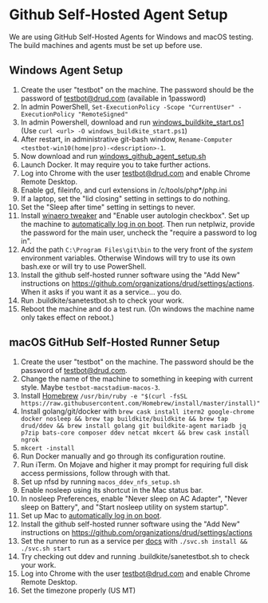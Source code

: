 # Github Self-Hosted Agent Setup

We are using GitHub Self-Hosted Agents for Windows and macOS testing. The build machines and agents must be set up before use.

## Windows Agent Setup

1. Create the user "testbot" on the machine. The password should be the password of testbot@drud.com (available in 1password)
2. In admin PowerShell, `Set-ExecutionPolicy -Scope "CurrentUser" -ExecutionPolicy "RemoteSigned"`
3. In admin Powershell, download and run [windows_buildkite_start.ps1](scripts/windows_buildkite_start.ps1) (Use `curl <url> -O windows_buildkite_start.ps1`)
4. After restart, in administrative git-bash window, `Rename-Computer <testbot-win10(home|pro)-<description>-1`.
5. Now download and run [windows_github_agent_setup.sh](scripts/windows_github_agent_setup.sh)
6. Launch Docker. It may require you to take further actions.
7. Log into Chrome with the user testbot@drud.com and enable Chrome Remote Desktop.
8. Enable gd, fileinfo, and curl extensions in /c/tools/php*/php.ini
9. If a laptop, set the "lid closing" setting in settings to do nothing.
10. Set the "Sleep after time" setting in settings to never.
11. Install [winaero tweaker](https://winaero.com/request.php?1796) and "Enable user autologin checkbox". Set up the machine to [automatically log in on boot](https://www.cnet.com/how-to/automatically-log-in-to-your-windows-10-pc/).  Then run netplwiz, provide the password for the main user, uncheck the "require a password to log in".
12. Add the path `C:\Program Files\git\bin` to the very front of the *system* environment variables. Otherwise Windows will try to use its own bash.exe or will try to use PowerShell.
13. Install the github self-hosted runner software using the "Add New" instructions on <https://github.com/organizations/drud/settings/actions>. When it asks if you want it as a service... you do.
14. Run .buildkite/sanetestbot.sh to check your work.
15. Reboot the machine and do a test run. (On windows the machine name only takes effect on reboot.)

## macOS GitHub Self-Hosted Runner Setup

1. Create the user "testbot" on the machine. The password should be the password of testbot@drud.com.
2. Change the name of the machine to something in keeping with current style. Maybe `testbot-macstadium-macos-3`.
3. Install [Homebrew](https://brew.sh/) `/usr/bin/ruby -e "$(curl -fsSL https://raw.githubusercontent.com/Homebrew/install/master/install)"`
4. Install golang/git/docker with `brew cask install iterm2 google-chrome  docker nosleep && brew tap buildkite/buildkite && brew tap drud/ddev && brew install golang git buildkite-agent mariadb jq p7zip bats-core composer ddev netcat mkcert && brew cask install ngrok`
5. `mkcert -install`
6. Run Docker manually and go through its configuration routine.
7. Run iTerm. On Mojave and higher it may prompt for requiring full disk access permissions, follow through with that.
8. Set up nfsd by running `macos_ddev_nfs_setup.sh`
9. Enable nosleep using its shortcut in the Mac status bar.
10. In nosleep Preferences, enable "Never sleep on AC Adapter", "Never sleep on Battery", and "Start nosleep utility on system startup".
11. Set up Mac to [automatically log in on boot](https://support.apple.com/en-us/HT201476).
12. Install the github self-hosted runner software using the "Add New" instructions on <https://github.com/organizations/drud/settings/actions>
13. Set the runner to run as a service per [docs](https://docs.github.com/en/free-pro-team@latest/actions/hosting-your-own-runners/configuring-the-self-hosted-runner-application-as-a-service) with `./svc.sh install && ./svc.sh start`
14. Try checking out ddev and running .buildkite/sanetestbot.sh to check your work.
15. Log into Chrome with the user testbot@drud.com and enable Chrome Remote Desktop.
16. Set the timezone properly (US MT)
